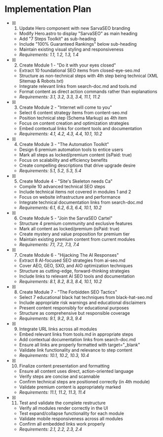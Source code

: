 # Implementation Plan

- [x] 1. Update Hero component with new SarvaSEO branding
  - Modify Hero.astro to display "SarvaSEO" as main heading
  - Add "7 Steps Toolkit" as sub-heading
  - Include "100% Guaranteed Rankings" below sub-heading
  - Maintain existing visual styling and responsiveness
  - _Requirements: 1.1, 1.2, 1.3, 1.4_

- [x] 2. Create Module 1 - "Do it with your eyes closed"
  - Extract 10 foundational SEO items from closed-eye-seo.md
  - Structure as non-technical steps with 4th step being technical (XML Sitemap & Robots.txt)
  - Integrate relevant links from search-doc.md and tools.md
  - Format content as direct action commands rather than explanations
  - _Requirements: 3.1, 3.2, 3.3, 3.4, 11.1, 11.2_

- [x] 3. Create Module 2 - "Internet will come to you"
  - Select 6 content strategy items from content-seo.md
  - Position technical step (Schema Markup) as 4th item
  - Focus on content creation and optimization strategies
  - Embed contextual links for content tools and documentation
  - _Requirements: 4.1, 4.2, 4.3, 4.4, 10.1, 10.2_

- [x] 4. Create Module 3 - "The Automation Toolkit"
  - Design 6 premium automation tools to entice users
  - Mark all steps as locked/premium content (isPaid: true)
  - Focus on scalability and efficiency benefits
  - Create compelling descriptions that drive upgrade desire
  - _Requirements: 5.1, 5.2, 5.3, 5.4_

- [x] 5. Create Module 4 - "Site's Skeleton needs Ca"
  - Compile 10 advanced technical SEO steps
  - Include technical items not covered in modules 1 and 2
  - Focus on website infrastructure and performance
  - Integrate technical documentation links from search-doc.md
  - _Requirements: 6.1, 6.2, 6.3, 6.4, 10.1, 10.2_

- [x] 6. Create Module 5 - "Join the SarvaSEO Cartel"
  - Structure 4 premium community and exclusive features
  - Mark all content as locked/premium (isPaid: true)
  - Create mystery and value proposition for premium tier
  - Maintain existing premium content from current modules
  - _Requirements: 7.1, 7.2, 7.3, 7.4_

- [x] 7. Create Module 6 - "Hijacking The AI Responses"
  - Extract 8 AI-focused SEO strategies from ai-seo.md
  - Cover AEO, GEO, SXO, and AIO optimization techniques
  - Structure as cutting-edge, forward-thinking strategies
  - Include links to relevant AI SEO tools and documentation
  - _Requirements: 8.1, 8.2, 8.3, 8.4, 10.1, 10.2_

- [x] 8. Create Module 7 - "The Forbidden SEO Tactics"
  - Select 7 educational black hat techniques from black-hat-seo.md
  - Include appropriate risk warnings and educational disclaimers
  - Present content responsibly for educational purposes
  - Structure as comprehensive but responsible coverage
  - _Requirements: 9.1, 9.2, 9.3, 9.4_

- [x] 9. Integrate URL links across all modules
  - Embed relevant links from tools.md in appropriate steps
  - Add contextual documentation links from search-doc.md
  - Ensure all links are properly formatted with target="_blank"
  - Validate link functionality and relevance to step content
  - _Requirements: 10.1, 10.2, 10.3, 10.4_

- [x] 10. Finalize content presentation and formatting
  - Ensure all content uses direct, action-oriented language
  - Verify steps are concise and scannable
  - Confirm technical steps are positioned correctly (in 4th module)
  - Validate premium content is appropriately marked
  - _Requirements: 11.1, 11.2, 11.3, 11.4_

- [x] 11. Test and validate the complete restructure
  - Verify all modules render correctly in the UI
  - Test expand/collapse functionality for each module
  - Validate mobile responsiveness across all modules
  - Confirm all embedded links work properly
  - _Requirements: 2.1, 2.2, 2.3, 2.4_